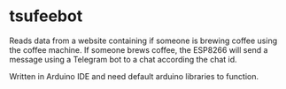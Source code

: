# tsufeebot
Reads data from a website containing if someone is brewing coffee using the coffee machine. If someone brews coffee, the ESP8266 will send a message using a Telegram bot to a chat according the chat id.

Written in Arduino IDE and need default arduino libraries to function.
